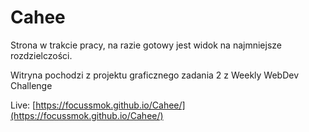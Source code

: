 # Cahee

Strona w trakcie pracy, na razie gotowy jest widok na najmniejsze rozdzielczości.

Witryna pochodzi z projektu graficznego zadania 2 z Weekly WebDev Challenge


Live: [https://focussmok.github.io/Cahee/](https://focussmok.github.io/Cahee/)